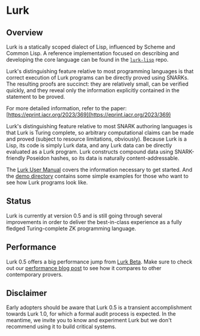 # Lurk

## Overview

Lurk is a statically scoped dialect of Lisp, influenced by Scheme and Common Lisp. A reference implementation focused on describing and developing the core language can be found in the [`lurk-lisp`](https://github.com/argumentcomputer/lurk-lisp) repo.

Lurk's distinguishing feature relative to most programming languages is that correct execution of Lurk programs can be directly proved using SNARKs. The resulting proofs are succinct: they are relatively small, can be verified quickly, and they reveal only the information explicitly contained in the statement to be proved.

For more detailed information, refer to the paper: [https://eprint.iacr.org/2023/369](https://eprint.iacr.org/2023/369)

Lurk's distinguishing feature relative to most SNARK authoring languages is that Lurk is Turing complete, so arbitrary computational claims can be made and proved (subject to resource limitations, obviously). Because Lurk is a Lisp, its code is simply Lurk data, and any Lurk data can be directly evaluated as a Lurk program. Lurk constructs compound data using SNARK-friendly Poseidon hashes, so its data is naturally content-addressable.

The [Lurk User Manual](https://docs.argument.xyz/) covers the information necessary to get started.
And the [demo directory](demo/) contains some simple examples for those who want to see how Lurk programs look like.

## Status

Lurk is currently at version 0.5 and is still going through several improvements in order to deliver the best-in-class experience as a fully fledged Turing-complete ZK programming language.

## Performance

Lurk 0.5 offers a big performance jump from [Lurk Beta](https://argument.xyz/blog/lurk-beta/).
Make sure to check out our [performance blog post](https://argument.xyz/blog/perf-2024/) to see how it compares to other contemporary provers.

## Disclaimer

Early adopters should be aware that Lurk 0.5 is a transient accomplishment towards Lurk 1.0, for which a formal audit process is expected.
In the meantime, we invite you to know and experiment Lurk but we don't recommend using it to build critical systems.

